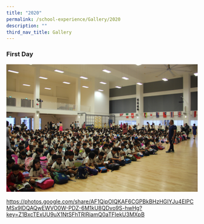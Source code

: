 ```yaml
---
title: "2020"
permalink: /school-experience/Gallery/2020
description: ""
third_nav_title: Gallery
---
```

### First Day

![](/images/2020%2001%2002%20first%20day%20(27).jpeg)

https://photos.google.com/share/AF1QipOIQKAF6CGPBkBHzHGIYJu4EIPCMSx9lDQAQwEWVO0W-PDZ-6M1kU8QDvo9S-hwHg?key=Z1BxcTExUU9uX1NtSFhTRlRiamQ0aTFIekU3MXpB